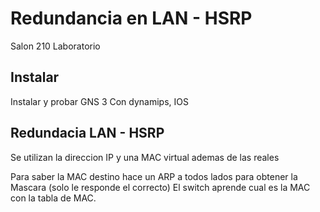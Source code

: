 # Redundancia en LAN - HSRP

Salon 210 Laboratorio

## Instalar

Instalar y probar GNS 3
Con dynamips, IOS

## Redundacia LAN - HSRP

Se utilizan la direccion IP y una MAC virtual ademas de las reales

Para saber la MAC destino hace un ARP a todos lados para obtener la Mascara (solo le responde el correcto)
El switch aprende cual es la MAC con la tabla de MAC.
